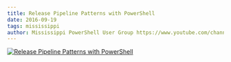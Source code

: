 ```yaml
---
title: Release Pipeline Patterns with PowerShell
date: 2016-09-19
tags: mississippi
author: Mississippi PowerShell User Group https://www.youtube.com/channel/UC7Eje7Fw3rYW3wpoyli492g
---
```


[![Release Pipeline Patterns with PowerShell](https://i2.ytimg.com/vi/5luh47RXJ04/hqdefault.jpg "Release Pipeline Patterns with PowerShell")](https://www.youtube.com/watch?v=5luh47RXJ04)


